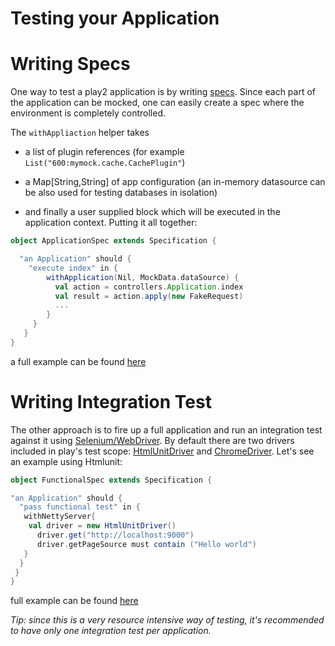 # Testing your Application

# Writing Specs
One way to test a play2 application is by writing [specs](http://etorreborre.github.com/specs2/). Since
each part of the application can be mocked, one can easily create a spec where the environment is completely controlled.

The `withAppliaction` helper takes 

*  a list of plugin references (for example `List("600:mymock.cache.CachePlugin"`) 

* a Map[String,String] of app configuration (an in-memory datasource can be also used for testing databases in isolation) 

* and finally a user supplied block which will be executed in the application context. Putting it all together:

```scala
object ApplicationSpec extends Specification {

  "an Application" should {
    "execute index" in {
        withApplication(Nil, MockData.dataSource) {
          val action = controllers.Application.index
          val result = action.apply(new FakeRequest)
          ...
        }
     }
   }
}
```
a full example can be found [here](https://github.com/playframework/Play20/blob/master/framework/integrationtest/test/ApplicationSpec.scala)

# Writing Integration Test
The other approach is to fire up a full application and run an integration test against it using [Selenium/WebDriver](http://seleniumhq.org/docs/03_webdriver.html). By default there are two drivers included in play's test scope: [HtmlUnitDriver](http://seleniumhq.org/docs/03_webdriver.html#htmlunit-driver) and [ChromeDriver](http://code.google.com/p/selenium/wiki/ChromeDriver#Overriding_the_Chrome_binary_location). Let's see an example using Htmlunit:
```scala
object FunctionalSpec extends Specification {

"an Application" should {
  "pass functional test" in {
   withNettyServer{
    val driver = new HtmlUnitDriver()
      driver.get("http://localhost:9000")
      driver.getPageSource must contain ("Hello world")
   }   
  }
 }
}
```
full example can be found [here](https://github.com/playframework/Play20/blob/master/framework/integrationtest/test/FunctionalSpec.scala)

_Tip: since this is a very resource intensive way of testing, it's recommended to have only one integration test per application._